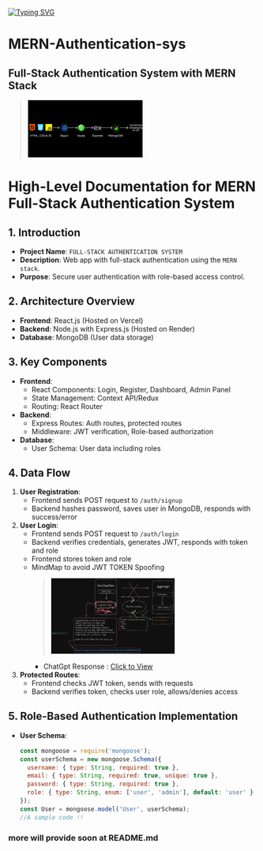 <a href="https://git.io/typing-svg"><img src="https://readme-typing-svg.demolab.com?font=Fira+Code&duration=8000&pause=871&color=F70000&width=435&lines=This+Repo+is+underconstruction+.+.+." alt="Typing SVG" /></a>
# MERN-Authentication-sys
Full-Stack Authentication System with MERN Stack
---
> <img src="https://raw.githubusercontent.com/mr0erek/MERN-Authentication-sys/main/.imgs/MERN.jpeg" alt="MERN-STACK.img" width="50%" height="50%" >
# High-Level Documentation for MERN Full-Stack Authentication System

## 1. Introduction
- **Project Name**:   `FULL-STACK AUTHENTICATION SYSTEM`
- **Description**: Web app with full-stack authentication using the `MERN stack`.
- **Purpose**: Secure user authentication with role-based access control.

## 2. Architecture Overview
- **Frontend**: React.js (Hosted on Vercel)
- **Backend**: Node.js with Express.js (Hosted on Render)
- **Database**: MongoDB (User data storage)

## 3. Key Components
- **Frontend**:
  - React Components: Login, Register, Dashboard, Admin Panel
  - State Management: Context API/Redux
  - Routing: React Router
- **Backend**:
  - Express Routes: Auth routes, protected routes
  - Middleware: JWT verification, Role-based authorization
- **Database**:
  - User Schema: User data including roles

## 4. Data Flow
1. **User Registration**:
   - Frontend sends POST request to `/auth/signup`
   - Backend hashes password, saves user in MongoDB, responds with success/error
2. **User Login**:
   - Frontend sends POST request to `/auth/login`
   - Backend verifies credentials, generates JWT, responds with token and role
   - Frontend stores token and role
   - MindMap to avoid JWT TOKEN Spoofing
     > <img src="https://raw.githubusercontent.com/mr0erek/MERN-Authentication-sys/main/.imgs/mindmap.png" alt="Check Mind Map" width="60%" height="10%">
     - ChatGpt Response : [Click to View](https://chatgpt.com/share/eef0c0a3-7ceb-45bd-8d8c-2ef5b5237048)
3. **Protected Routes**:
   - Frontend checks JWT token, sends with requests
   - Backend verifies token, checks user role, allows/denies access

## 5. Role-Based Authentication Implementation
- **User Schema**:
  ```javascript
  const mongoose = require('mongoose');
  const userSchema = new mongoose.Schema({
    username: { type: String, required: true },
    email: { type: String, required: true, unique: true },
    password: { type: String, required: true },
    role: { type: String, enum: ['user', 'admin'], default: 'user' }
  });
  const User = mongoose.model('User', userSchema);
  //A sample code !!  

### more will provide soon at README.md 
